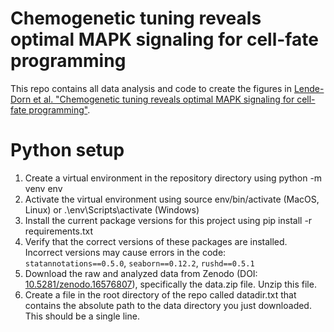 # Chemogenetic tuning reveals optimal MAPK signaling for cell-fate programming
This repo contains all data analysis and code to create the figures in [Lende-Dorn et al. "Chemogenetic tuning reveals optimal MAPK signaling for cell-fate programming"](https://doi.org/10.1101/2024.12.19.629350).

# Python setup
1. Create a virtual environment in the repository directory using python -m venv env
2. Activate the virtual environment using source env/bin/activate (MacOS, Linux) or .\env\Scripts\activate (Windows)
3. Install the current package versions for this project using pip install -r requirements.txt
4. Verify that the correct versions of these packages are installed. Incorrect versions may cause errors in the code: `statannotations==0.5.0`, `seaborn==0.12.2`, `rushd==0.5.1`
5. Download the raw and analyzed data from Zenodo (DOI: [10.5281/zenodo.16576807](https://doi.org/10.5281/zenodo.16576807)), specifically the data.zip file. Unzip this file.
6. Create a file in the root directory of the repo called datadir.txt that contains the absolute path to the data directory you just downloaded. This should be a single line.
